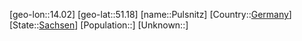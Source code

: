 ﻿---
location: [51.18,14.02]
type: City
tags:
- geo/City


SpocWebEntityId: 33549
isDeleted: false
confidential: public

---
[geo-lon::14.02]
[geo-lat::51.18]
[name::Pulsnitz]
[Country::[Germany](geo/Continent/Europe/Germany.md)]
[State::[Sachsen](geo/Continent/Europe/Germany/Sachsen.md)]
[Population::]
[Unknown::]

